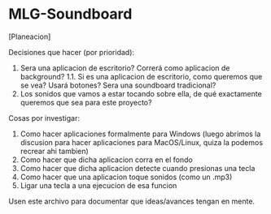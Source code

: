 # MLG-Soundboard

[Planeacion]

Decisiones que hacer (por prioridad):

  1. Sera una aplicacion de escritorio? Correrá como aplicacion de background?
  1.1. Si es una aplicacion de escritorio, como queremos que se vea? Usará botones? Sera una soundboard tradicional?
  2. Los sonidos que vamos a estar tocando sobre ella, de qué exactamente queremos que sea para este proyecto?
  
Cosas por investigar:
  
  1. Como hacer aplicaciones formalmente para Windows (luego abrimos la discusion para hacer aplicaciones para MacOS/Linux, quiza la podemos recrear ahi tambien)
  2. Como hacer que dicha aplicacion corra en el fondo
  3. Como hacer que dicha aplicacion detecte cuando presionas una tecla
  4. Como hacer que una aplicacion toque sonidos (como un .mp3)
  5. Ligar una tecla a una ejecucion de esa funcion
  
 
Usen este archivo para documentar que ideas/avances tengan en mente.
